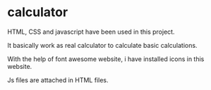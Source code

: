 # calculator

HTML, CSS and javascript have been used in this project.

It basically work as real calculator to calculate basic calculations.

With the help of font awesome website, i have installed icons in this website.

Js files are attached in HTML files.
